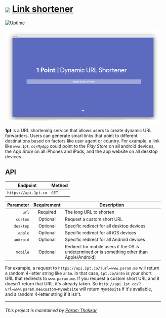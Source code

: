 # <img align="center" width="50" src="https://raw.githubusercontent.com/paramt/1pt/master/resources/favicon/android-chrome-512x512.png">  [Link shortener](https://www.1pt.co)

[![Uptime](https://img.shields.io/uptimerobot/ratio/m782561487-e7e43bdb0203a835e6713721.svg?style=flat-square)](https://status.param.me/782561487)

[![Screenshot](resources/favicon/screenshot.png)](https://1pt.co)

**1pt** is a URL shortening service that allows users to create dynamic URL forwarders. Users can generate smart links that point to different destinations based on factors like user agent or country. For example, a link like ```www.1pt.co/MyApp``` could point to the *Play Store* on all android devices, the *App Store* on all iPhones and iPads, and the app website on all desktop devices.

## API
| Endpoint | Method |
| -------- | ------ |
| `https://api.1pt.co` | `GET` |


| Parameter    | Requirement | Description |
| ----------: | :---------: | ---------------------------------------------- |
| `url`       | Required    | The long URL to shorten                        |
| `custom`    | Optional    | Request a custom short URL                     |
| `desktop`   | Optional    | Specific redirect for all desktop devices      |
| `apple`     | Optional    | Specific redirect for all iOS devices          |
| `android`   | Optional    | Specific redirect for all Android devices      |
| `mobile`    | Optional    | Redirect for mobile users if the OS is undetermined or is something other than Apple/Android) |

For example, a request to `https://api.1pt.co/?url=www.param.me` will return a random 4-letter string like `an5n`. In that case, `1pt.co/an5n` is your short URL that redirects to `www.param.me`. If you request a custom short URL and it doesn't return that URL, it's already taken. So `http://api.1pt.co/?url=www.param.me&custom=MyWebsite` will return `MyWebsite` if it's available, and a random 4-letter string if it isn't.

-----
###### This project is maintained by [Param Thakkar](https://www.param.me)
